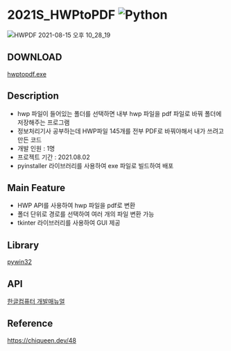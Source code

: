 # 2021S_HWPtoPDF <img alt="Python" src ="https://img.shields.io/badge/Python-3776AB.svg?&style=round&logo=Python&logoColor=white"/>

![HWPDF 2021-08-15 오후 10_28_19](https://user-images.githubusercontent.com/74360958/129517544-e9804ba6-444e-4220-a5ac-3e1bb3576ac8.png)

## DOWNLOAD

[hwptopdf.exe](https://github.com/bh2980/2021S_HWPtoPDF/raw/main/dist/hwptopdf.exe)

## Description  

* hwp 파일이 들어있는 폴더를 선택하면 내부 hwp 파일을 pdf 파일로 바꿔 폴더에 저장해주는 프로그램
* 정보처리기사 공부하는데 HWP파일 145개를 전부 PDF로 바꿔야해서 내가 쓰려고 만든 코드 
* 개발 인원 : 1명
* 프로젝트 기간 : 2021.08.02
* pyinstaller 라이브러리를 사용하여 exe 파일로 빌드하여 배포

## Main Feature 

* HWP API를 사용하여 hwp 파일을 pdf로 변환
* 폴더 단위로 경로를 선택하여 여러 개의 파일 변환 가능
* tkinter 라이브러리를 사용하여 GUI 제공

## Library

[pywin32](https://sourceforge.net/projects/pywin32/files/pywin32/Build%20221/)

## API

[한글컴퓨터 개발매뉴얼](https://www.hancom.com/board/devmanualList.do)

## Reference

https://chiqueen.dev/48
